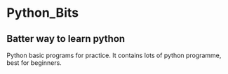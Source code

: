 # Python_Bits

## Batter way to learn python

Python basic programs for practice. It contains lots of python programme, best for beginners.
